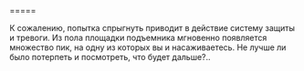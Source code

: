 =====

К сожалению, попытка спрыгнуть приводит в действие систему защиты и тревоги. Из пола площадки подъемника мгновенно появляется множество пик, на одну из которых вы и насаживаетесь. Не лучше ли было потерпеть и посмотреть, что будет дальше?..

